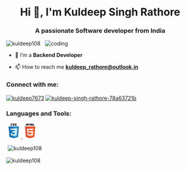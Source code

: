 <h1 align="center">Hi 👋, I'm Kuldeep Singh Rathore</h1>
<h3 align="center">A passionate Software developer from India</h3>

<img align="right" alt="coding" width="400" src= "https://user-images.githubusercontent.com/55389276/140866485-8fb1c876-9a8f-4d6a-98dc-08c4981eaf70.gif"/>

<p align="left"> <img src="https://komarev.com/ghpvc/?username=kuldeep108&label=Profile%20views&color=0e75b6&style=flat" alt="kuldeep108" /> </p>

- 🌱 I’m a **Backend Developer**

- 📫 How to reach me **kuldeep_rathore@outlook.in**



<h3 align="left">Connect with me:</h3>
<p align="left">
<a href="https://twitter.com/kuldeep7673" target="blank"><img align="center" src="https://raw.githubusercontent.com/rahuldkjain/github-profile-readme-generator/master/src/images/icons/Social/twitter.svg" alt="kuldeep7673" height="30" width="40" /></a>
<a href="https://linkedin.com/in/kuldeep-singh-rathore-78a63721b" target="blank"><img align="center" src="https://raw.githubusercontent.com/rahuldkjain/github-profile-readme-generator/master/src/images/icons/Social/linked-in-alt.svg" alt="kuldeep-singh-rathore-78a63721b" height="30" width="40" /></a>
</p>

<h3 align="left">Languages and Tools:</h3>
<p align="left"> <a href="https://www.w3schools.com/css/" target="_blank" rel="noreferrer"> <img src="https://raw.githubusercontent.com/devicons/devicon/master/icons/css3/css3-original-wordmark.svg" alt="css3" width="40" height="40"/> </a> <a href="https://www.w3.org/html/" target="_blank" rel="noreferrer"> <img src="https://raw.githubusercontent.com/devicons/devicon/master/icons/html5/html5-original-wordmark.svg" alt="html5" width="40" height="40"/> </a> </p>

<p>&nbsp;<img align="center" src="https://github-readme-stats.vercel.app/api?username=kuldeep108&show_icons=true&locale=en" alt="kuldeep108" /></p>

<p><img align="center" src="https://github-readme-streak-stats.herokuapp.com/?user=kuldeep108&" alt="kuldeep108" /></p>
